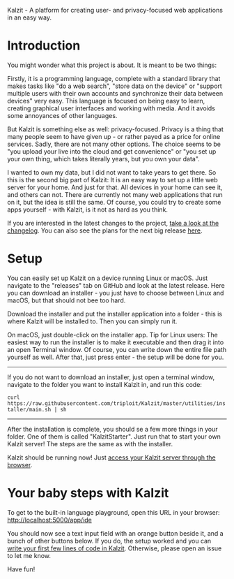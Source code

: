 Kalzit - A platform for creating user- and privacy-focused web applications in an easy way.

#  Introduction

You might wonder what this project is about. It is meant to be two things:

Firstly, it is a programming language, complete with a standard library that makes tasks like "do a web search", "store data on the device" or "support multiple users with their own accounts and synchronize their data between devices" very easy.
This language is focused on being easy to learn, creating graphical user interfaces and working with media. And it avoids some annoyances of other languages.

But Kalzit is something else as well: privacy-focused. Privacy is a thing that many people seem to have given up - or rather payed as a price for online services.
Sadly, there are not many other options. The choice seems to be "you upload your live into the cloud and get convenience" or "you set up your own thing, which takes literally years, but you own your data".

I wanted to own my data, but I did not want to take years to get there.
So this is the second big part of Kalzit: It is an easy way to set up a little web server for your home. And just for that. All devices in your home can see it, and others can not. There are currently not many web applications that run on it, but the idea is still the same. Of course, you could try to create some apps yourself - with Kalzit, is it not as hard as you think.

If you are interested in the latest changes to the project, [take a look at the changelog](/docs/changelog/0.6.0.md). You can also see the plans for the next big release [here](/docs/future.md).

# Setup

You can easily set up Kalzit on a device running Linux or macOS.
Just navigate to the "releases" tab on GitHub and look at the latest release.
Here you can download an installer - you just have to choose between Linux and macOS, but that should not bee too hard.

Download the installer and put the installer application into a folder - this is where Kalzit will be installed to. Then you can simply run it.

On macOS, just double-click on the installer app.
Tip for Linux users: The easiest way to run the installer is to make it executable and then drag it into an open Terminal window. Of course, you can write down the entire file path yourself as well. After that, just press enter - the setup will be done for you.

---

If you do not want to download an installer, just open a terminal window, navigate to the folder you want to install Kalzit in, and run this code:

`curl https://raw.githubusercontent.com/triploit/Kalzit/master/utilities/installer/main.sh | sh`

---

After the installation is complete, you should se a few more things in your folder. One of them is called "KalzitStarter". Just run that to start your own Kalzit server! The steps are the same as with the installer.

Kalzit should be running now! Just [access your Kalzit server through the browser](http://localhost:5000/).

# Your baby steps with Kalzit

To get to the built-in language playground, open this URL in your browser: [http://localhost:5000/app/ide](http://localhost:5000/app/ide)

You should now see a text input field with an orange button beside it, and a bunch of other buttons below.
If you do, the setup worked and you can [write your first few lines of code in Kalzit](http://localhost:5000/docs/tutorial/babysteps.md).
Otherwise, please open an issue to let me know.

Have fun!
